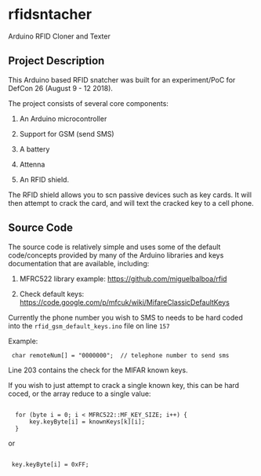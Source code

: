 # rfidsntacher
Arduino RFID Cloner and Texter 


## Project Description

This Arduino based RFID snatcher was built for an experiment/PoC for DefCon 26 (August 9 - 12 2018).

The project consists of several core components:

1. An Arduino microcontroller

2. Support for GSM (send SMS)

3. A battery 

4. Attenna 

5. An RFID shield.


The RFID shield allows you to scn passive devices such as key cards. It will then attempt to crack the card, and will text the cracked key to a cell phone.


## Source Code

The source code is relatively simple and uses some of the default code/concepts provided by many of the Arduino libraries and keys documentation that are available, including:

1. MFRC522 library example: https://github.com/miguelbalboa/rfid

2. Check default keys: https://code.google.com/p/mfcuk/wiki/MifareClassicDefaultKeys


Currently the phone number you wish to SMS to needs to be hard coded into the `rfid_gsm_default_keys.ino` file on line `157`

Example:

```
 char remoteNum[] = "0000000";  // telephone number to send sms
```


Line 203 contains the check for the MIFAR known keys. 

If you wish to just attempt to crack a single known key, this can be hard coced, or the array reduce to a single value:


```

  for (byte i = 0; i < MFRC522::MF_KEY_SIZE; i++) {
      key.keyByte[i] = knownKeys[k][i];
  }

```

or

```

 key.keyByte[i] = 0xFF;

```



